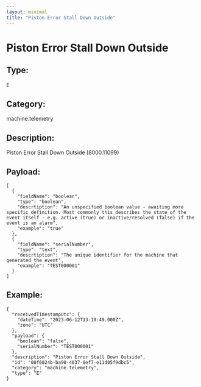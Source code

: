 ```yaml
---
layout: minimal
title: "Piston Error Stall Down Outside"
---
```


# Piston Error Stall Down Outside

## Type:

E

## Category:

machine.telemetry

## Description: 

Piston Error Stall Down Outside (8000.11099)

## Payload:

```
[
  {
    "fieldName": "boolean",
    "type": "boolean",
    "descrtiption": "An unspecified boolean value - awaiting more specific definition. Most commonly this describes the state of the event itself - e.g. active (true) or inactive/resolved (false) if the event is an alarm",
    "example": "true"
  },
  {
    "fieldName": "serialNumber",
    "type": "text",
    "descrtiption": "The unique identifier for the machine that generated the event",
    "example": "TEST000001"
  }
]
```

## Example:

```
{
  "receivedTimestampUtc": {
    "dateTime": "2023-06-12T13:10:49.000Z",
    "zone": "UTC"
  },
  "payload": {
    "boolean": "false",
    "serialNumber": "TEST000001"
  },
  "description": "Piston Error Stall Down Outside",
  "id": "08f6024b-ba90-4037-8ef7-e11d05f9dbc5",
  "category": "machine.telemetry",
  "type": "E"
}
```
